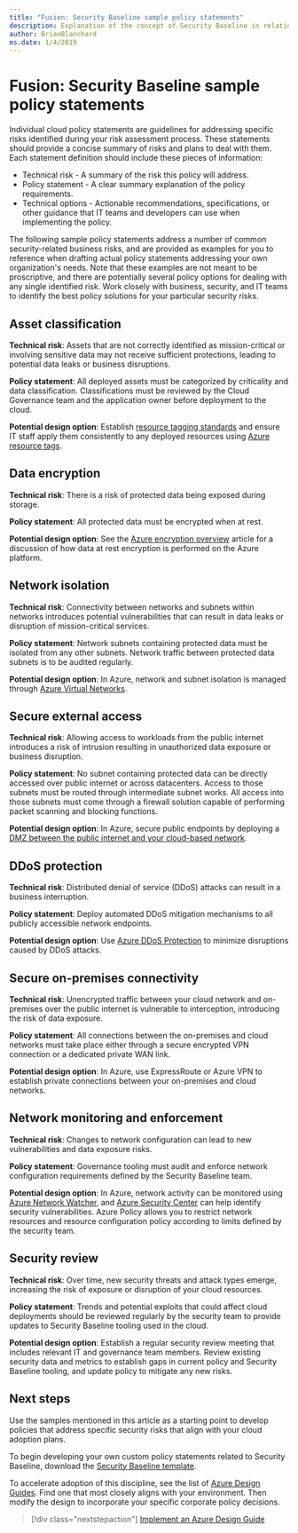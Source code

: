 ```yaml
---
title: "Fusion: Security Baseline sample policy statements"
description: Explanation of the concept of Security Baseline in relation to cloud governance
author: BrianBlanchard
ms.date: 1/4/2019
---
```


# Fusion: Security Baseline sample policy statements

Individual cloud policy statements are guidelines for addressing specific risks identified during your risk assessment process. These statements should provide a concise summary of risks and plans to deal with them. Each statement definition should include these pieces of information:

- Technical risk - A summary of the risk this policy will address.
- Policy statement - A clear summary explanation of the policy requirements.
- Technical options - Actionable recommendations, specifications, or other guidance that IT teams and developers can use when implementing the policy.

The following sample policy statements address a number of common security-related business risks, and are provided as examples for you to reference when drafting actual policy statements addressing your own organization's needs. Note that these examples are not meant to be proscriptive, and there are potentially several policy options for dealing with any single identified risk. Work closely with business, security, and IT teams to identify the best policy solutions for your particular security risks.  

## Asset classification

**Technical risk**: Assets that are not correctly identified as mission-critical or involving sensitive data may not receive sufficient protections, leading to potential data leaks or business disruptions.

**Policy statement**: All deployed assets must be categorized by criticality and data classification. Classifications must be reviewed by the Cloud Governance team and the application owner before deployment to the cloud.

**Potential design option**: Establish [resource tagging standards](../../decision-guides/resource-tagging/overview.md) and ensure IT staff apply them consistently to any deployed resources using [Azure resource tags](/azure/azure-resource-manager/resource-group-using-tags).

## Data encryption

**Technical risk**: There is a risk of protected data being exposed during storage.

**Policy statement**: All protected data must be encrypted when at rest.

**Potential design option**: See the [Azure encryption overview](/azure/security/security-azure-encryption-overview) article for a discussion of how data at rest encryption is performed on the Azure platform.  

## Network isolation

**Technical risk**: Connectivity between networks and subnets within networks introduces potential vulnerabilities that can result in data leaks or disruption of mission-critical services.

**Policy statement**: Network subnets containing protected data must be isolated from any other subnets. Network traffic between protected data subnets is to be audited regularly.

**Potential design option**: In Azure, network and subnet isolation is managed through [Azure Virtual Networks](/azure/virtual-network/virtual-networks-overview).

## Secure external access

**Technical risk**: Allowing access to workloads from the public internet introduces a risk of intrusion resulting in unauthorized data exposure or business disruption.

**Policy statement**: No subnet containing protected data can be directly accessed over public internet or across datacenters. Access to those subnets must be routed through intermediate subnet works. All access into those subnets must come through a firewall solution capable of performing packet scanning and blocking functions.

**Potential design option**: In Azure, secure public endpoints by deploying a [DMZ between the public internet and your cloud-based network](/azure/architecture/reference-architectures/dmz/secure-vnet-dmz).

## DDoS protection

**Technical risk**: Distributed denial of service (DDoS) attacks can result in a business interruption.

**Policy statement**: Deploy automated DDoS mitigation mechanisms to all publicly accessible network endpoints.

**Potential design option**: Use [Azure DDoS Protection](/azure/virtual-network/ddos-protection-overview) to minimize disruptions caused by DDoS attacks.

## Secure on-premises connectivity

**Technical risk**: Unencrypted traffic between your cloud network and on-premises over the public internet is vulnerable to interception, introducing the risk of data exposure.

**Policy statement**: All connections between the on-premises and cloud networks must take place either through a secure encrypted VPN connection or a dedicated private WAN link.

**Potential design option**: In Azure, use ExpressRoute or Azure VPN to establish private connections between your on-premises and cloud networks.

## Network monitoring and enforcement

**Technical risk**: Changes to network configuration can lead to new vulnerabilities and data exposure risks.

**Policy statement**: Governance tooling must audit and enforce network configuration requirements defined by the Security Baseline team.

**Potential design option**: In Azure, network activity can be monitored using [Azure Network Watcher](/azure/network-watcher/network-watcher-monitoring-overview), and [Azure Security Center](/azure/security-center/security-center-network-recommendations) can help identify security vulnerabilities. Azure Policy allows you to restrict network resources and resource configuration policy according to limits defined by the security team.

## Security review

**Technical risk**: Over time, new security threats and attack types emerge, increasing the risk of exposure or disruption of your cloud resources.

**Policy statement**: Trends and potential exploits that could affect cloud deployments should be reviewed regularly by the security team to provide updates to Security Baseline tooling used in the cloud.

**Potential design option**: Establish a regular security review meeting that includes relevant IT and governance team members. Review existing security data and metrics to establish gaps in current policy and Security Baseline tooling, and update policy to mitigate any new risks.

## Next steps

Use the samples mentioned in this article as a starting point to develop policies that address specific security risks that align with your cloud adoption plans.

To begin developing your own custom policy statements related to Security Baseline, download the [Security Baseline template](template.md).

To accelerate adoption of this discipline, see the list of [Azure Design Guides](../journeys/overview.md). Find one that most closely aligns with your environment. Then modify the design to incorporate your specific corporate policy decisions.

> [!div class="nextstepaction"]
> [Implement an Azure Design Guide](../journeys/overview.md)
